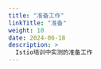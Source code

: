 ```yaml
---
title: "准备工作"
linkTitle: "准备"
weight: 10
date: 2024-06-18
description: >
  Istio培训中实测的准备工作
---
```




